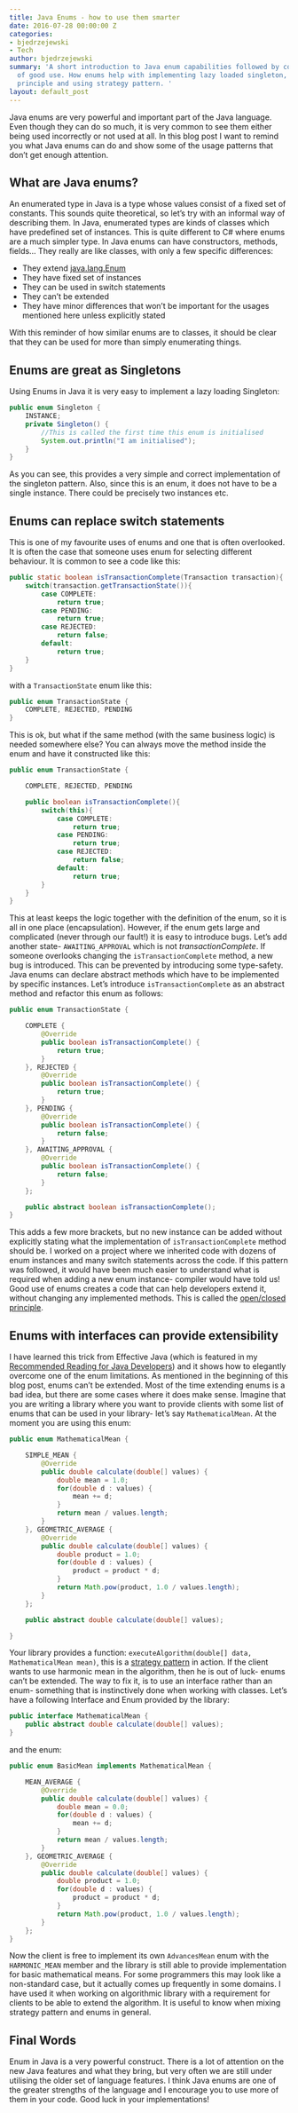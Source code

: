 ```yaml
---
title: Java Enums - how to use them smarter
date: 2016-07-28 00:00:00 Z
categories:
- bjedrzejewski
- Tech
author: bjedrzejewski
summary: 'A short introduction to Java enum capabilities followed by concrete examples
  of good use. How enums help with implementing lazy loaded singleton, following open/closed
  principle and using strategy pattern. '
layout: default_post
---
```


Java enums are very powerful and important part of the Java language. Even though they can do so much, it is very common
to see them either being used incorrectly or not used at all. In this blog post I want to remind you what Java enums can
do and show some of the usage patterns that don’t get enough attention.

## What are Java enums?

An enumerated type in Java is a type whose values consist of a fixed set of constants. This sounds quite theoretical,
so let’s try with an informal way of describing them. In Java, enumerated types are kinds of classes which have predefined
set of instances. This is quite different to C# where enums are a much simpler type. In Java enums can have constructors,
methods, fields… They really are like classes, with only a few specific differences:

- They extend [java.lang.Enum](http://docs.oracle.com/javase/8/docs/api/java/lang/Enum.html)
- They have fixed set of instances
- They can be used in switch statements
- They can’t be extended
- They have minor differences that won’t be important for the usages mentioned here unless explicitly stated

With this reminder of how similar enums are to classes, it should be clear that they can be used for more than simply
enumerating things.

## Enums are great as Singletons

Using Enums in Java it is very easy to implement a lazy loading Singleton:

~~~ java
public enum Singleton {
    INSTANCE;
    private Singleton() {
        //This is called the first time this enum is initialised
        System.out.println("I am initialised");
    }
}
~~~

As you can see, this provides a very simple and correct implementation of the singleton pattern. Also, since this is an
enum, it does not have to be a single instance. There could be precisely two instances etc.

## Enums can replace switch statements

This is one of my favourite uses of enums and one that is often overlooked. It is often the case that someone uses enum
for selecting different behaviour. It is common to see a code like this:

~~~ java
public static boolean isTransactionComplete(Transaction transaction){
    switch(transaction.getTransactionState()){
        case COMPLETE:
            return true;
        case PENDING:
            return true;
        case REJECTED:
            return false;
        default:
            return true;
    }
}
~~~

with a `TransactionState` enum like this:

~~~ java
public enum TransactionState {
    COMPLETE, REJECTED, PENDING
}
~~~

This is ok, but what if the same method (with the same business logic) is needed somewhere else? You can always move the
method inside the enum and have it constructed like this:

~~~ java
public enum TransactionState {

    COMPLETE, REJECTED, PENDING

    public boolean isTransactionComplete(){
        switch(this){
            case COMPLETE:
                return true;
            case PENDING:
                return true;
            case REJECTED:
                return false;
            default:
                return true;
        }
    }
}
~~~

This at least keeps the logic together with the definition of the enum, so it is all in one place (encapsulation). However, if the enum
gets large and complicated (never through our fault!) it is easy to introduce bugs. Let’s add
another state- `AWAITING_APPROVAL` which is not _transactionComplete_. If someone overlooks changing the
`isTransactionComplete` method, a new bug is introduced. This can be prevented by introducing some type-safety. Java
enums can declare abstract methods which have to be implemented by specific instances. Let’s introduce `isTransactionComplete`
as an abstract method and refactor this enum as follows:

~~~ java
public enum TransactionState {

    COMPLETE {
        @Override
        public boolean isTransactionComplete() {
            return true;
        }
    }, REJECTED {
        @Override
        public boolean isTransactionComplete() {
            return true;
        }
    }, PENDING {
        @Override
        public boolean isTransactionComplete() {
            return false;
        }
    }, AWAITING_APPROVAL {
        @Override
        public boolean isTransactionComplete() {
            return false;
        }
    };

    public abstract boolean isTransactionComplete();
}
~~~

This adds a few more brackets, but no new instance can be added without explicitly stating what the implementation of
`isTransactionComplete` method should be. I worked on a project where we inherited code with dozens of enum instances and many
switch statements across the code. If this pattern was followed, it would have been much easier to understand
what is required when adding a new enum instance- compiler would have told us! Good use of enums creates a code that
can help developers extend it, without changing any implemented methods. This is called the [open/closed principle](https://en.wikipedia.org/wiki/Open/closed_principle).

## Enums with interfaces can provide extensibility

I have learned this trick from Effective Java (which is featured in my [Recommended Reading for Java Developers](http://blog.scottlogic.com/2016/05/21/recommended-reading-for-java-developers.html))
and it shows how to elegantly overcome one of the enum limitations. As mentioned in the beginning of this blog post, enums
can’t be extended. Most of the time extending enums is a bad idea, but there are some cases where it does make sense.
Imagine that you are writing a library where you want to provide clients with some list of enums that can be used in your library-
let’s say `MathematicalMean`. At the moment you are using this enum:

~~~ java
public enum MathematicalMean {

    SIMPLE_MEAN {
        @Override
        public double calculate(double[] values) {
            double mean = 1.0;
            for(double d : values) {
                mean += d;
            }
            return mean / values.length;
        }
    }, GEOMETRIC_AVERAGE {
        @Override
        public double calculate(double[] values) {
            double product = 1.0;
            for(double d : values) {
                product = product * d;
            }
            return Math.pow(product, 1.0 / values.length);
        }
    };

    public abstract double calculate(double[] values);

}
~~~

Your library provides a function: `executeAlgorithm(double[] data, MathematicalMean mean)`, this is a [strategy pattern](https://en.wikipedia.org/wiki/Strategy_pattern)
in action. If the client wants to use harmonic mean in the algorithm, then he is out of luck- enums can’t be extended. The
way to fix it, is to use an interface rather than an enum- something that is instinctively done when working with
classes. Let’s have a following Interface and Enum provided by the library:

~~~ java
public interface MathematicalMean {
    public abstract double calculate(double[] values);
}
~~~

and the enum:

~~~ java
public enum BasicMean implements MathematicalMean {

    MEAN_AVERAGE {
        @Override
        public double calculate(double[] values) {
            double mean = 0.0;
            for(double d : values) {
                mean += d;
            }
            return mean / values.length;
        }
    }, GEOMETRIC_AVERAGE {
        @Override
        public double calculate(double[] values) {
            double product = 1.0;
            for(double d : values) {
                product = product * d;
            }
            return Math.pow(product, 1.0 / values.length);
        }
    };
}
~~~

Now the client is free to implement its own `AdvancesMean` enum with the `HARMONIC_MEAN` member and the library is still
able to provide implementation for basic mathematical means. For some programmers
this may look like a non-standard case, but it actually comes up frequently in some domains. I have used it when working
on algorithmic library with a requirement for clients to be able to extend the algorithm.
It is useful to know when mixing strategy pattern and enums in general.

## Final Words

Enum in Java is a very powerful construct. There is a lot of attention on the new Java features and what they bring, but
very often we are still under utilising the older set of language features. I think Java enums are one of the greater
strengths of the language and I encourage you to use more of them in your code. Good luck in your implementations!
